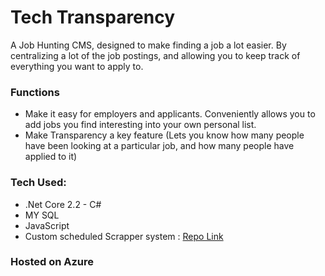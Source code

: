 # Tech Transparency

A Job Hunting CMS, designed to make finding a job a lot easier. By centralizing a lot of the job postings, and allowing you to keep track of everything you want to apply to.

### Functions

- Make it easy for employers and applicants. Conveniently allows you to add jobs you find interesting into your own personal list.
- Make Transparency a key feature (Lets you know how many people have been looking at a particular job, and how many people have applied to it)

### Tech Used:

- .Net Core 2.2 - C#
- MY SQL
- JavaScript 
- Custom scheduled Scrapper system : [Repo Link](https://github.com/RedGhoul/AutoScrapper)

### Hosted on Azure